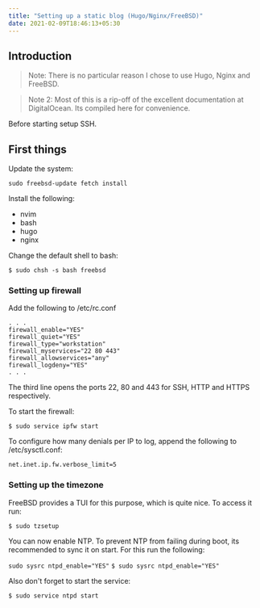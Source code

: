 ```yaml
---
title: "Setting up a static blog (Hugo/Nginx/FreeBSD)"
date: 2021-02-09T18:46:13+05:30
---
```


## Introduction
> Note: There is no particular reason I chose to use Hugo, Nginx and FreeBSD.

> Note 2: Most of this is a rip-off of the excellent documentation at DigitalOcean. Its compiled here for convenience.

Before starting setup SSH.

## First things

Update the system:

`sudo freebsd-update fetch install`

Install the following:
* nvim
* bash
* hugo
* nginx

Change the default shell to bash:

`$ sudo chsh -s bash freebsd`

### Setting up firewall

Add the following to /etc/rc.conf

```
. . .
firewall_enable="YES"
firewall_quiet="YES"
firewall_type="workstation"
firewall_myservices="22 80 443"
firewall_allowservices="any"
firewall_logdeny="YES"
. . .
```

The third line opens the ports 22, 80 and 443 for SSH, HTTP and HTTPS respectively.

To start the firewall:

`$ sudo service ipfw start`

To configure how many denials per IP to log, append the following to /etc/sysctl.conf:

`net.inet.ip.fw.verbose_limit=5`

### Setting up the timezone

FreeBSD provides a TUI for this purpose, which is quite nice. To access it run:

`$ sudo tzsetup`

You can now enable NTP. To prevent NTP from failing during boot, its recommended to sync it on start. For this run the following:

`sudo sysrc ntpd_enable="YES"`
`$ sudo sysrc ntpd_enable="YES"`

Also don't forget to start the service:

`$ sudo service ntpd start`



